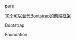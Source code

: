 [pure](http://purecss.io/)

[10个可以替代Bootstrap的前端框架](http://webres.wang/best-bootstrap-alternatives-for-developers/)

Bootstrap

Foundation

